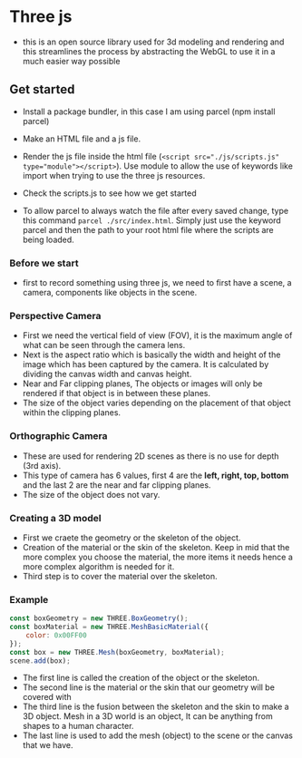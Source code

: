# Three js

- this is an open source library used for 3d modeling and rendering and this streamlines the process by abstracting the WebGL to
    use it in a much easier way possible

## Get started

- Install a package bundler, in this case I am using parcel (npm install parcel)

- Make an HTML file and a js file.

- Render the js file inside the html file (`<script src="./js/scripts.js" type="module"></script>`). Use module to allow the
    use of keywords like import when trying to use the three js resources.

- Check the scripts.js to see how we get started

- To allow parcel to always watch the file after every saved change, type this command `parcel ./src/index.html`. Simply just
    use the keyword parcel and then the path to your root html file where the scripts are being loaded.

### Before we start

- first to record something using three js, we need to first have a scene, a camera, components like objects in the scene.

### Perspective Camera

- First we need the vertical field of view (FOV), it is the maximum angle of what can be seen through the camera lens.
- Next is the aspect ratio which is basically the width and height of the image which has been captured by the camera.
    It is calculated by dividing the canvas width and canvas height.
- Near and Far clipping planes, The objects or images will only be rendered if that object is in between these planes.
- The size of the object varies depending on the placement of that object within the clipping planes.

### Orthographic Camera

- These are used for rendering 2D scenes as there is no use for depth (3rd axis).
- This type of camera has 6 values, first 4 are the **left, right, top, bottom** and the last 2 are the near and far clipping
    planes.
- The size of the object does not vary.

### Creating a 3D model

- First we craete the geometry or the skeleton of the object.
- Creation of the material or the skin of the skeleton. Keep in mid that the more complex you choose the material, the more items
    it needs hence a more complex algorithm is needed for it.
- Third step is to cover the material over the skeleton.

### Example

```JavaScript
const boxGeometry = new THREE.BoxGeometry();
const boxMaterial = new THREE.MeshBasicMaterial({
    color: 0x00FF00
});
const box = new THREE.Mesh(boxGeometry, boxMaterial);
scene.add(box);
```

- The first line is called the creation of the object or the skeleton.
- The second line is the material or the skin that our geometry will be covered with
- The third line is the fusion between the skeleton and the skin to make a 3D object. Mesh in a 3D world is an object, It can be anything from shapes to a human character.
- The last line is used to add the mesh (object) to the scene or the canvas that we have.
